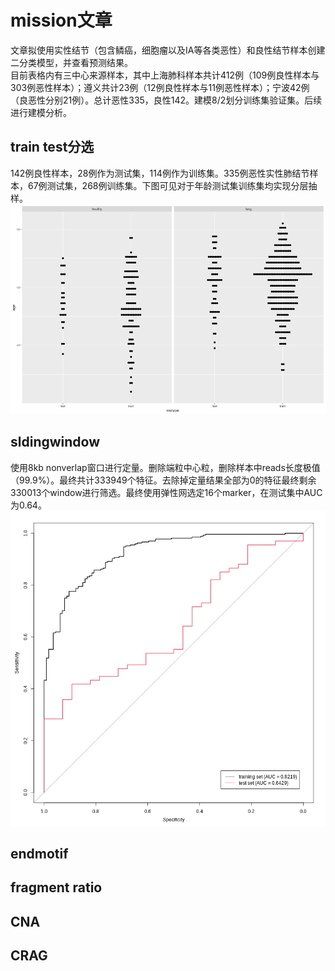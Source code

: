 # mission文章  
文章拟使用实性结节（包含鳞癌，细胞瘤以及IA等各类恶性）和良性结节样本创建二分类模型，并查看预测结果。  
目前表格内有三中心来源样本，其中上海肺科样本共计412例（109例良性样本与303例恶性样本）；遵义共计23例（12例良性样本与11例恶性样本）；宁波42例（良恶性分别21例）。总计恶性335，良性142。建模8/2划分训练集验证集。后续进行建模分析。  
## train test分选  
142例良性样本，28例作为测试集，114例作为训练集。335例恶性实性肺结节样本，67例测试集，268例训练集。下图可见对于年龄测试集训练集均实现分层抽样。  
![年龄抽样](https://github.com/crushseven-7/missoin/blob/main/pic/sample_age.png "年龄抽样")  
## sldingwindow  
使用8kb nonverlap窗口进行定量。删除端粒中心粒，删除样本中reads长度极值（99.9%）。最终共计333949个特征。去除掉定量结果全部为0的特征最终剩余330013个window进行筛选。最终使用弹性网选定16个marker，在测试集中AUC为0.64。  
![AUC](https://github.com/crushseven-7/missoin/blob/main/pic/mission2_slidingwindow.png "AUC")
## endmotif  
## fragment ratio  
## CNA  
## CRAG  
